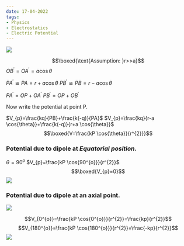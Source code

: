 ```yaml
---
date: 17-04-2022
tags:
- Physics
- Electrostatics
- Electric Potential
---
```

![](https://i.imgur.com/bDt4Eb5.png)

$$\boxed{\text{Assumption: }r>>a}$$
$OB^{'}=OA^{'}=a \cos{\theta}$

$PA^{'}\cong PA=r+a \cos{\theta}$
$PB^{'}\cong PB=r-a \cos{\theta}$

$PA^{'}=OP+OA^{'}$
$PB^{'}=OP+OB^{'}$

Now write the potential at point P.

$V_{p}=\frac{kq}{PB}+\frac{k(-q)}{PA}$
$V_{p}=\frac{kq}{r-a \cos{\theta}}+\frac{k(-q)}{r+a \cos{\theta}}$
$$\boxed{V=\frac{kP \cos{\theta}}{r^{2}}}$$

### Potential due to dipole at _Equatorial position_.
$\theta=90^{o}$
$V_{p}=\frac{kP \cos{90^{o}}}{r^{2}}$
$$\boxed{V_{p}=0}$$
![](https://i.imgur.com/DQPnmkw.png)

### Potential due to dipole at an axial point.
![](https://i.imgur.com/cCfMTKI.png)

$$V_{0^{o}}=\frac{kP \cos{0^{o}}}{r^{2}}=\frac{kp}{r^{2}}$$
$$V_{180^{o}}=\frac{kP \cos{180^{o}}}{r^{2}}=\frac{-kp}{r^{2}}$$
![](https://i.imgur.com/b10e48W.png)
